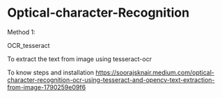 # Optical-character-Recognition

Method 1:

OCR_tesseract

To extract the text from image using tesseract-ocr

To know steps and installation
https://soorajsknair.medium.com/optical-character-recognition-ocr-using-tesseract-and-opencv-text-extraction-from-image-1790259e09f6
